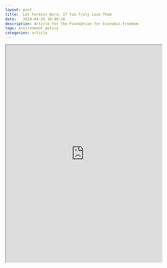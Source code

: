 ```yaml
---
layout: post
title:  Let Forests Burn, If You Truly Love Them
date:   2019-04-26 16:40:16
description: Article for the Foundation for Economic Freedom
tags: environment policy
categories: article
---
```


<iframe src="https://fee.org/articles/let-forests-burn-if-you-truly-love-them/" width="100%" height="700"></iframe>